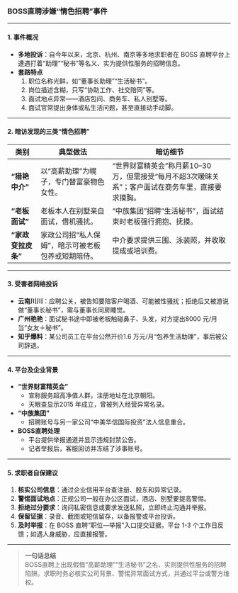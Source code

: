 ### BOSS直聘涉嫌“情色招聘”事件

---

#### 1. 事件概况
- **多地投诉**：自今年以来，北京、杭州、南京等多地求职者在 BOSS 直聘平台上遭遇打着“助理”“秘书”等名义、实为提供性服务的招聘信息。  
- **套路特点**  
  1. 职位名称光鲜，如“董事长助理”“生活秘书”。  
  2. 岗位描述含糊，只写“协助工作、社交陪同”等。  
  3. 面试地点异常——酒店包间、商务车、私人别墅等。  
  4. 面试官常提出身体或私生活问题，甚至直接动手动脚。  

---

#### 2. 暗访发现的三类“情色招聘”

| 类别 | 典型做法 | 暗访细节 |
|------|-----------|----------|
| **“猎艳中介”** | 以“高薪助理”为幌子，专门替富豪物色女性。 | “世界财富精英会”称月薪10–30 万，但需接受“每月不超3次暧昧关系”；客户面试在商务车里，直接要求摸胸。 |
| **“老板面试”** | 老板本人在别墅亲自面试，借机骚扰。 | “中族集团”招聘“生活秘书”，面试结束时老板强行拥抱、抚摸。 |
| **“家政变拉皮条”** | 家政公司招“私人保姆”，暗示可被老板包养或短期陪侍。 | 中介要求提供三围、泳装照，并收取提成或培训费。 |

---

#### 3. 受害者网络投诉
- **云南川川**：应聘公关，被告知要陪客户喝酒、可能被性骚扰；拒绝后又被游说做“董事长秘书”，需与董事长同房睡觉。  
- **广州艳艳**：面试秘书途中即被老板触碰鼻子、头发，对方提出8000 元/月当“女友＋秘书”。  
- **知乎爆料**：某公司员工在平台公然开价1.6 万元/月“包养生活助理”，事后被公司辞退。  

---

#### 4. 平台及企业背景
- **“世界财富精英会”**  
  - 宣称服务超高净值人群，注册地址在北京朝阳。  
  - 天眼查显示2015 年成立，曾被列入经营异常名录。  
- **“中族集团”**  
  - 招聘账号与另一家公司“中美华信国际投资”法人信息重合。  
- **BOSS直聘处理**  
  - 平台提供举报通道并显示违规封禁公告。  
  - 记者举报后，客服回访并冻结了涉事账号。  

---

#### 5. 求职者自保建议
1. **核实公司信息**：通过企业信用平台查注册、股东和异常记录。  
2. **警惕面试地点**：正规公司一般在办公区面试，酒店、别墅要提高警惕。  
3. **拒绝过分要求**：询问私密信息或要求发送私照，立即终止沟通并举报。  
4. **保留证据**：录音、截图或短信留存，以备报警或平台投诉。  
5. **及时举报**：在 BOSS 直聘“职位—举报”入口提交证据，平台 1-3 个工作日反馈；如遇人身威胁，应直接报警。  

---

> **一句话总结**  
> BOSS直聘上出现假借“高薪助理”“生活秘书”之名、实则提供性服务的招聘陷阱。求职时务必核实公司背景、警惕异常面试方式，并通过平台或警方维权。